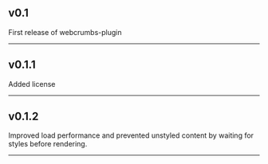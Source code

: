 ## v0.1

First release of webcrumbs-plugin

---

## v0.1.1

Added license

---

## v0.1.2

Improved load performance and prevented unstyled content by waiting for styles before rendering.

---
